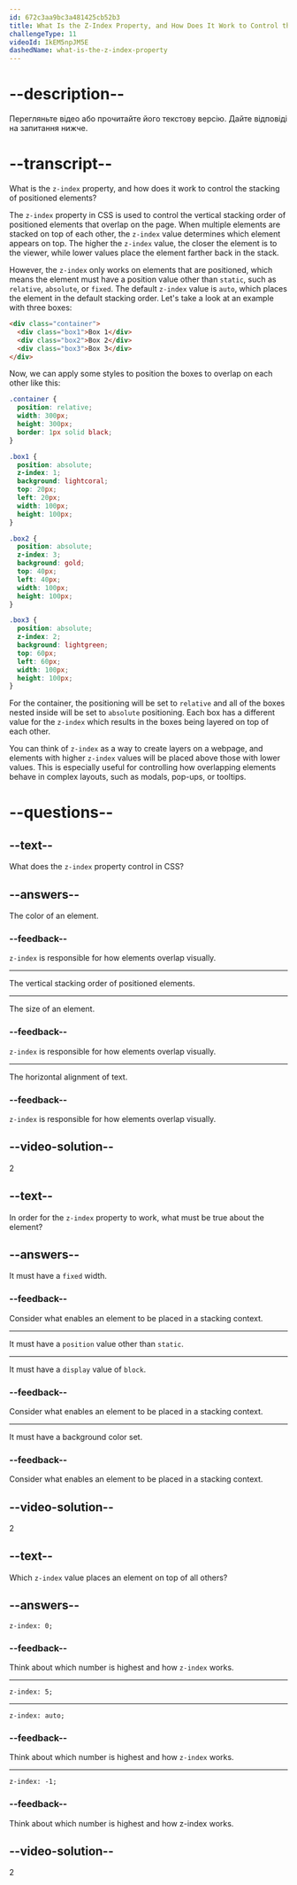```yaml
---
id: 672c3aa9bc3a481425cb52b3
title: What Is the Z-Index Property, and How Does It Work to Control the Stacking of Positioned Elements?
challengeType: 11
videoId: IkEM5npJM5E
dashedName: what-is-the-z-index-property
---
```


# --description--

Перегляньте відео або прочитайте його текстову версію. Дайте відповіді на запитання нижче.

# --transcript--

What is the `z-index` property, and how does it work to control the stacking of positioned elements?

The `z-index` property in CSS is used to control the vertical stacking order of positioned elements that overlap on the page. When multiple elements are stacked on top of each other, the `z-index` value determines which element appears on top. The higher the `z-index` value, the closer the element is to the viewer, while lower values place the element farther back in the stack.

However, the `z-index` only works on elements that are positioned, which means the element must have a position value other than `static`, such as `relative`, `absolute`, or `fixed`. The default `z-index` value is `auto`, which places the element in the default stacking order. Let's take a look at an example with three boxes:

```html
<div class="container">
  <div class="box1">Box 1</div>
  <div class="box2">Box 2</div>
  <div class="box3">Box 3</div>
</div>
```

Now, we can apply some styles to position the boxes to overlap on each other like this:

```css
.container {
  position: relative;
  width: 300px;
  height: 300px;
  border: 1px solid black;
}

.box1 {
  position: absolute;
  z-index: 1;
  background: lightcoral;
  top: 20px;
  left: 20px;
  width: 100px;
  height: 100px;
}

.box2 {
  position: absolute;
  z-index: 3;
  background: gold;
  top: 40px;
  left: 40px;
  width: 100px;
  height: 100px;
}

.box3 {
  position: absolute;
  z-index: 2;
  background: lightgreen;
  top: 60px;
  left: 60px;
  width: 100px;
  height: 100px;
}
```

For the container, the positioning will be set to `relative` and all of the boxes nested inside will be set to `absolute` positioning. Each box has a different value for the `z-index` which results in the boxes being layered on top of each other.

You can think of `z-index` as a way to create layers on a webpage, and elements with higher `z-index` values will be placed above those with lower values. This is especially useful for controlling how overlapping elements behave in complex layouts, such as modals, pop-ups, or tooltips.

# --questions--

## --text--

What does the `z-index` property control in CSS?

## --answers--

The color of an element.

### --feedback--

`z-index` is responsible for how elements overlap visually.

---

The vertical stacking order of positioned elements.

---

The size of an element.

### --feedback--

`z-index` is responsible for how elements overlap visually.

---

The horizontal alignment of text.

### --feedback--

`z-index` is responsible for how elements overlap visually.

## --video-solution--

2

## --text--

In order for the `z-index` property to work, what must be true about the element?

## --answers--

It must have a `fixed` width.

### --feedback--

Consider what enables an element to be placed in a stacking context.

---

It must have a `position` value other than `static`.

---

It must have a `display` value of `block`.

### --feedback--

Consider what enables an element to be placed in a stacking context.

---

It must have a background color set.

### --feedback--

Consider what enables an element to be placed in a stacking context.

## --video-solution--

2

## --text--

Which `z-index` value places an element on top of all others?

## --answers--

`z-index: 0;`

### --feedback--

Think about which number is highest and how `z-index` works.

---

`z-index: 5;`

---

`z-index: auto;`

### --feedback--

Think about which number is highest and how `z-index` works.

---

`z-index: -1;`

### --feedback--

Think about which number is highest and how z-index works.

## --video-solution--

2

